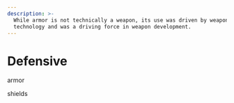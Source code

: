 ```yaml
---
description: >-
  While armor is not technically a weapon, its use was driven by weapon
  technology and was a driving force in weapon development.
---
```


# Defensive

armor

shields

